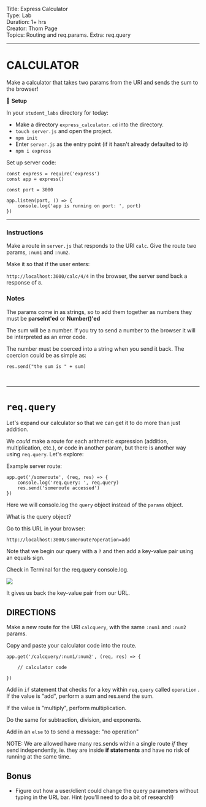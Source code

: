 Title: Express Calculator<br>
Type: Lab<br>
Duration: 1+ hrs<br>
Creator: Thom Page<br>
Topics: Routing and req.params. Extra: req.query<br>
<hr>

# CALCULATOR

Make a calculator that takes two params from the URI and sends the sum to the browser!

&#x1F535; **Setup**

In your `student_labs` directory for today:

* Make a directory `express_calculator`. `cd` into the directory.
* `touch server.js` and open the project.
* `npm init`
* Enter `server.js` as the entry point (if it hasn't already defaulted to it)
* `npm i express`

Set up server code:

```
const express = require('express')
const app = express()
```

```
const port = 3000

app.listen(port, () => {
    console.log('app is running on port: ', port)
})
```

<hr>


### Instructions

Make a route in `server.js` that responds to the URI `calc`. Give the route two params, `:num1` and `:num2`.

Make it so that if the user enters:

`http://localhost:3000/calc/4/4` in the browser, the server send back a response of `8`.


### Notes

The params come in as strings, so to add them together as numbers they must be **parseInt'ed** or **Number()'ed**

The sum will be a number. If you try to send a number to the browser it will be interpreted as an error code.

The number must be coerced into a string when you send it back. The coercion could be as simple as:

```
res.send("the sum is " + sum)
```

<br>
<hr>

# `req.query`

Let's expand our calculator so that we can get it to do more than just addition.

We _could_ make a route for each arithmetic expression (addition, multiplication, etc.), or code in another param, but there is another way using `req.query`. Let's explore:

Example server route:

```
app.get('/someroute', (req, res) => {
    console.log('req.query: ', req.query)
    res.send('someroute accessed')
})
```
Here we will console.log the `query` object instead of the `params` object.

What is the query object?

Go to this URL in your browser:

```
http://localhost:3000/someroute?operation=add
```

Note that we begin our query with a `?` and then add a key-value pair using an equals sign.

Check in Terminal for the req.query console.log.

![](https://i.imgur.com/2fUOyHZ.png)

It gives us back the key-value pair from our URL.



## DIRECTIONS

Make a new route for the URI `calcquery`, with the same `:num1` and `:num2` params.

Copy and paste your calculator code into the route.

```
app.get('/calcquery/:num1/:num2', (req, res) => {

    // calculator code

})
```

Add in `if` statement that checks for a key within `req.query` called `operation` . If the value is "add", perform a sum and res.send the sum.

If the value is "multiply", perform multiplication.

Do the same for subtraction, division, and exponents.

Add in an `else` to to send a message: "no operation"


NOTE: We are allowed have many res.sends within a single route _if_ they send independently, ie. they are inside **if statements** and have no risk of running at the same time.



## Bonus

- Figure out how a user/client could change the query parameters without typing in the URL bar. Hint (you'll need to do a bit of research!)